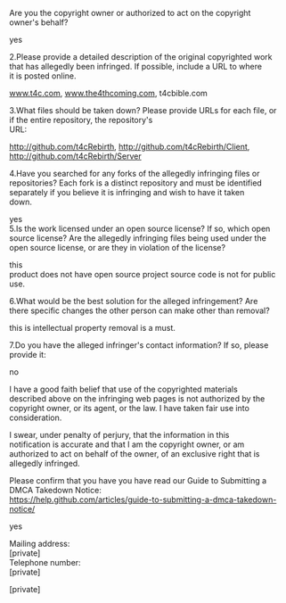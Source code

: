 Are you the copyright owner or authorized to act on the copyright  
owner's behalf?   
  
yes  
  
2.Please provide a detailed description of the original copyrighted work  
that has allegedly been infringed. If possible, include a URL to where  
it is posted online.  
  
www.t4c.com, www.the4thcoming.com, t4cbible.com  
  
3.What files should be taken down? Please provide URLs for each file, or  
if the entire repository, the repository's  
URL:  
  
http://github.com/t4cRebirth, http://github.com/t4cRebirth/Client,  
http://github.com/t4cRebirth/Server  
  
4.Have you searched for any forks of the allegedly infringing files or  
repositories? Each fork is a distinct repository and must be identified  
separately if you believe it is infringing and wish to have it taken  
down.  
  
yes  
5.Is the work licensed under an open source license? If so, which open  
source license? Are the allegedly infringing files being used under the  
open source license, or are they in violation of the license?   
  
this  
product does not have open source project source code is not for public  
use.  
  
6.What would be the best solution for the alleged infringement? Are  
there specific changes the other person can make other than removal?  
  
this is intellectual property removal is a must.  
  
7.Do you have the alleged infringer's contact information? If so, please  
provide it:   
  
no  
  
I have a good faith belief that use of the copyrighted materials  
described above on the infringing web pages is not authorized by the  
copyright owner, or its agent, or the law. I have taken fair use into  
consideration.  
  
I swear, under penalty of perjury, that the information in this  
notification is accurate and that I am the copyright owner, or am  
authorized to act on behalf of the owner, of an exclusive right that is  
allegedly infringed.  
  
Please confirm that you have you have read our Guide to Submitting a  
DMCA Takedown Notice:  
https://help.github.com/articles/guide-to-submitting-a-dmca-takedown-notice/  
  
yes  
  
Mailing address:  
[private]  
Telephone number:  
[private]  
  
[private]  
